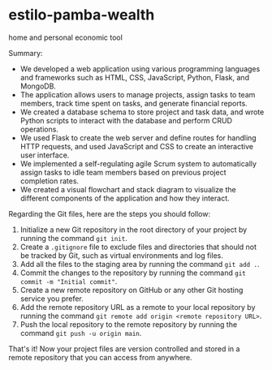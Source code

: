 # estilo-pamba-wealth
home and personal economic tool 


Summary:

- We developed a web application using various programming languages and frameworks such as HTML, CSS, JavaScript, Python, Flask, and MongoDB.
- The application allows users to manage projects, assign tasks to team members, track time spent on tasks, and generate financial reports.
- We created a database schema to store project and task data, and wrote Python scripts to interact with the database and perform CRUD operations.
- We used Flask to create the web server and define routes for handling HTTP requests, and used JavaScript and CSS to create an interactive user interface.
- We implemented a self-regulating agile Scrum system to automatically assign tasks to idle team members based on previous project completion rates.
- We created a visual flowchart and stack diagram to visualize the different components of the application and how they interact.

Regarding the Git files, here are the steps you should follow:

1. Initialize a new Git repository in the root directory of your project by running the command `git init`.
2. Create a `.gitignore` file to exclude files and directories that should not be tracked by Git, such as virtual environments and log files.
3. Add all the files to the staging area by running the command `git add .`.
4. Commit the changes to the repository by running the command `git commit -m "Initial commit"`.
5. Create a new remote repository on GitHub or any other Git hosting service you prefer.
6. Add the remote repository URL as a remote to your local repository by running the command `git remote add origin <remote repository URL>`.
7. Push the local repository to the remote repository by running the command `git push -u origin main`.

That's it! Now your project files are version controlled and stored in a remote repository that you can access from anywhere.

